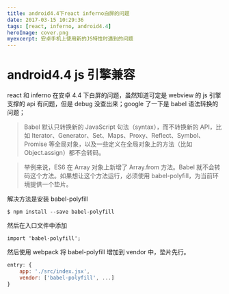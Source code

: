```yaml
---
title: android4.4下react inferno白屏的问题
date: 2017-03-15 10:29:36
tags: [react, inferno, android4.4]
heroImage: cover.png
myexcerpt: 安卓手机上使用新的JS特性时遇到的问题
---
```


# android4.4 js 引擎兼容

react 和 inferno 在安卓 4.4 下白屏的问题，虽然知道可定是 webview 的 js 引擎支撑的 api 有问题，但是 debug 没查出来；google 了一下是 babel 语法转换的问题；

> Babel 默认只转换新的 JavaScript 句法（syntax），而不转换新的 API，比如 Iterator、Generator、Set、Maps、Proxy、Reflect、Symbol、Promise 等全局对象，以及一些定义在全局对象上的方法（比如 Object.assign）都不会转码。

> 举例来说，ES6 在 Array 对象上新增了 Array.from 方法。Babel 就不会转码这个方法。如果想让这个方法运行，必须使用 babel-polyfill，为当前环境提供一个垫片。

解决方法是安装 babel-polyfill

`$ npm install --save babel-polyfill`

然后在入口文件中添加

`import 'babel-polyfill';`

然后使用 webpack 将 babel-polyfill 增加到 vendor 中，垫片先行。

```javascript
entry: {
    app: './src/index.jsx',
    vendor: ['babel-polyfill', ...]
}
```
